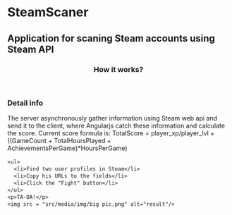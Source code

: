 # SteamScaner
<h2>Application for scaning Steam accounts using Steam API</h2>
<article>
  <header>
    <h3>How it works?</h3>
  </header>
  <section>
    <h3>Detail info</h3>
    <section>
      The  server asynchronously gather information using Steam web api and send it to the client, where Angularjs catch these information and calculate the score.
      Current score formula is: TotalScore = player_xp/player_lvl + ((GameCount + TotalHoursPlayed + AchievementsPerGame)*HoursPerGame)
    </section>
  
    <ul>
      <li>Find two user profiles in Steam</li>
      <li>Copy his URLs to the fields</li>
      <li>Click the "Fight" button</li>
    </ul>
    <p>TA-DA!</p>
    <img src = "src/media/img/big pic.png" alt="result"/>
  </section>
</article>
